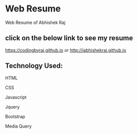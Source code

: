 # Web Resume
Web Resume of Abhishek Raj



## click on the below link to see my resume
https://codingbyraj.github.io
or
http://iabhishekraj.github.io




## Technology Used:
HTML

CSS

Javascript

Jquery

Bootstrap

Media Query
